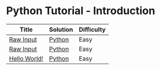 # Python Tutorial - Introduction

| Title | Solution | Difficulty |
| ----- | -------- | ---------- |
| [Raw Input](https://www.hackerrank.com/challenges/python-arithmetic-operators) | [Python](./Raw%20Input/main.py) | Easy |
| [Raw Input](https://www.hackerrank.com/challenges/python-raw-input) | [Python](./Raw%20Input/main.py) | Easy |
| [Hello World!](https://www.hackerrank.com/challenges/py-hello-world) | [Python](./Hello%20World!/main.py) | Easy |
